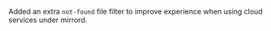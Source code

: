 Added an extra `not-found` file filter to improve experience when using cloud services under mirrord.